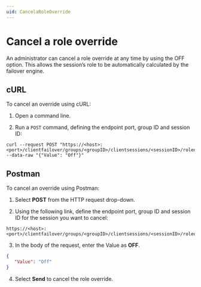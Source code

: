 ```yaml
---
uid: CancelaRoleOverride
---
```


# Cancel a role override

An administrator can cancel a role override at any time by using the OFF option. This allows the session’s role to be automatically calculated by the failover engine.

## cURL

To cancel an override using cURL:

1. Open a command line.

2. Run a `POST` command, defining the endpoint port, group ID and session ID:

```
curl --request POST "https://<host>:<port>/clientfailover/groups/<groupID>/clientsessions/<sessionID>/roleoverride" --data-raw "{"Value": "Off"}"
```

## Postman

To cancel an override using Postman:

1. Select **POST** from the HTTP request drop-down.

2. Using the following link, define the endpoint port, group ID and session ID for the session you want to cancel:

```
https://<host>:<port>/clientfailover/groups/<groupID>/clientsessions/<sessionID>/roleoverride
```

3. In the body of the request, enter the Value as **OFF**.

```json
{
   "Value": "Off"
}
```

4. Select **Send** to cancel the role override. 
